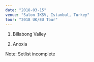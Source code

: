 ```yaml
---
date: "2018-03-15"
venue: "Salon IKSV, Istanbul, Turkey"
tour: "2018 UK/EU Tour"
---
```



 1. Billabong Valley

 2. Anoxia


Note: Setlist incomplete
